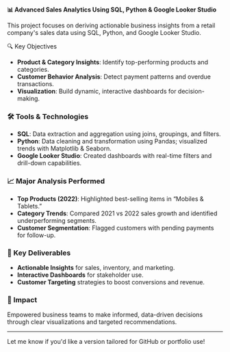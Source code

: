 **📊 Advanced Sales Analytics Using SQL, Python & Google Looker Studio**

This project focuses on deriving actionable business insights from a retail company's sales data using SQL, Python, and Google Looker Studio.

🔍 Key Objectives

* **Product & Category Insights**: Identify top-performing products and categories.
* **Customer Behavior Analysis**: Detect payment patterns and overdue transactions.
* **Visualization**: Build dynamic, interactive dashboards for decision-making.

### 🛠 Tools & Technologies

* **SQL**: Data extraction and aggregation using joins, groupings, and filters.
* **Python**: Data cleaning and transformation using Pandas; visualized trends with Matplotlib & Seaborn.
* **Google Looker Studio**: Created dashboards with real-time filters and drill-down capabilities.

### 📈 Major Analysis Performed

* **Top Products (2022)**: Highlighted best-selling items in “Mobiles & Tablets.”
* **Category Trends**: Compared 2021 vs 2022 sales growth and identified underperforming segments.
* **Customer Segmentation**: Flagged customers with pending payments for follow-up.

### 🧩 Key Deliverables

* **Actionable Insights** for sales, inventory, and marketing.
* **Interactive Dashboards** for stakeholder use.
* **Customer Targeting** strategies to boost conversions and revenue.

### 🚀 Impact

Empowered business teams to make informed, data-driven decisions through clear visualizations and targeted recommendations.

---

Let me know if you'd like a version tailored for GitHub or portfolio use!

